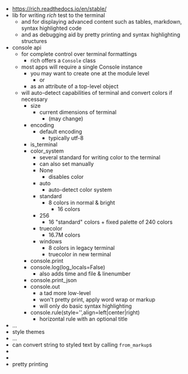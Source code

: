 - https://rich.readthedocs.io/en/stable/
- lib for writing _rich_ test to the terminal
	- and for displaying advanced content such as tables, markdown, syntax highlighted code
	- and as debugging aid by pretty printing and syntax highlighting structures
- console api
	- for complete control over terminal formattings
		- rich offers a `Console` class
	- most apps will require a single Console instance
		- you may want to create one at the module level
			- or
		- as an attribute of a top-level object
	- will auto-detect capabilities of terminal and convert colors if necessary
		- size
			- current dimensions of terminal
				- (may change)
		- encoding
			- default encoding
				- typically utf-8
		- is_terminal
		- color_system
			- several standard for writing color to the terminal
			- can also set manually
			- None
				- disables color
			- auto
				- auto-detect color system
			- standard
				- 8 colors in normal & bright
					- 16 colors
			- 256
				- 16 "standard" colors + fixed palette of 240 colors
			- truecolor
				- 16.7M colors
			- windows
				- 8 colors in legacy terminal
				- truecolor in new terminal
		- console.print
		- console.log(log_locals=False)
			- also adds time and file & linenumber
		- console.print_json
		- console.out
			- a tad more low-level
			- won't pretty print, apply word wrap or markup
			- will only do basic syntax highlighting
		- console.rule(style='',align=left|center|right)
			- horizontal rule with an optional title
- ...
- style themes
- ...
- can convert string to styled text by calling `from_markup`s
-
-
- pretty printing